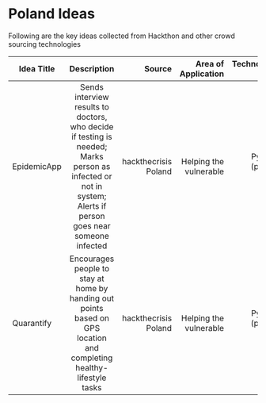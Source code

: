 # Poland Ideas

Following are the key ideas collected from Hackthon and other crowd sourcing technologies

| Idea Title       | Description         | Source |    Area of Application | Technology Used |
| ------------- |:-------------:| -----:|-----:|-----:|
| EpidemicApp | Sends interview results to doctors, who decide if testing is needed; Marks person as infected or not in system; Alerts if person goes near someone infected  | hackthecrisis Poland | Helping the vulnerable  | Python (phone app) |
| Quarantify | Encourages people to stay at home by handing out points based on GPS location and completing healthy-lifestyle tasks | hackthecrisis Poland | Helping the vulnerable | Python (phone app) |
